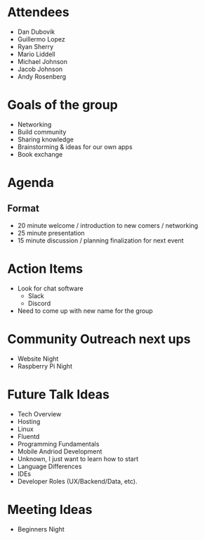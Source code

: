 Attendees
===
* Dan Dubovik
* Guillermo Lopez
* Ryan Sherry
* Mario Liddell
* Michael Johnson
* Jacob Johnson
* Andy Rosenberg

Goals of the group
===
* Networking
* Build community
* Sharing knowledge
* Brainstorming & ideas for our own apps
* Book exchange

Agenda
===
Format
---
* 20 minute welcome / introduction to new comers / networking
* 25 minute presentation
* 15 minute discussion / planning finalization for next event

Action Items
===
* Look for chat software
    * Slack
    * Discord
* Need to come up with new name for the group

Community Outreach next ups
===
* Website Night
* Raspberry Pi Night

Future Talk Ideas
===
* Tech Overview
* Hosting
* Linux
* Fluentd
* Programming Fundamentals
* Mobile Andriod Development
* Unknown, I just want to learn how to start
* Language Differences
* IDEs
* Developer Roles (UX/Backend/Data, etc).

Meeting Ideas
===
* Beginners Night

